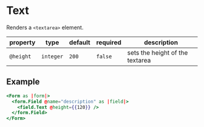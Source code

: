 # Text

Renders a `<textarea>` element.

| property  | type      | default | required | description                     |
| --------- | --------- | ------- | -------- | ------------------------------- |
| `@height` | `integer` | `200`   | `false`  | sets the height of the textarea |

## Example

```hbs preview-template
<Form as |form|>
  <form.Field @name="description" as |field|>
    <field.Text @height={{120}} />
  </form.Field>
</Form>
```
